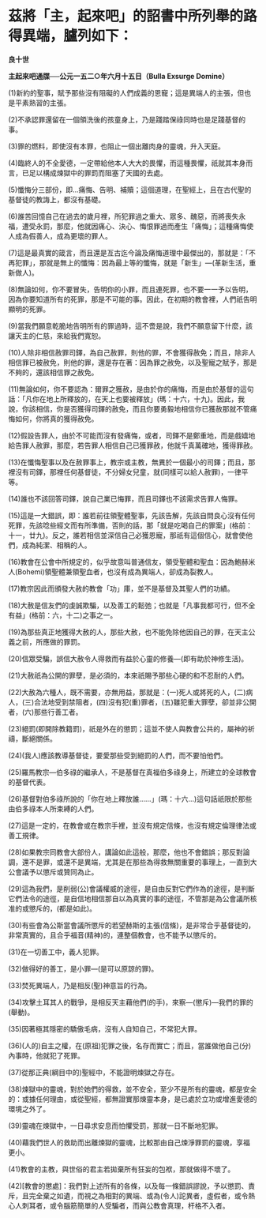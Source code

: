 # 茲將「主，起來吧」的詔書中所列舉的路得異端，臚列如下：


**良十世**

**主起來吧通牒──公元一五二○年六月十五日（Bulla Exsurge Domine）**





(1)新約的聖事，賦予那些沒有阻礙的人們成義的恩寵；這是異端人的主張，但也是平素熟習的主張。

(2)不承認罪還留在一個領洗後的孩童身上，乃是踐踏保祿同時也是足踐基督的事。

(3)罪的燃料，即使沒有本罪，也阻止一個出離肉身的靈魂，升入天庭。

(4)臨終人的不全愛德，一定帶給他本人大大的畏懼，而這種畏懼，祇就其本身而言，已足以構成煉獄中的罪罰而阻塞了天國的去處。

(5)懺悔分三部份，即…痛悔、告明、補贖；這個道理，在聖經上，且在古代聖的基督徒的教誨上，都沒有基礎。

(6)誰苦回憶自己在過去的歲月裡，所犯罪過之重大、眾多、醜惡，而將喪失永福，遭受永罰，那麼，他就因痛心、決心、悔恨罪過而產生「痛悔」；這種痛悔使人成為假善人，成為更壞的罪人。

(7)這是最真實的箴言，而且還是亙古迄今論及痛悔道理中最傑出的，那就是：「不再犯罪」，那就是無上的懺悔：因為最上等的懺悔，就是「新生」—(革新生活，重新做人)。

(8)無論如何，你不要冒失，告明你的小罪，而且連死罪，也不要一一予以告明，因為你要知道所有的死罪，那是不可能的事。因此，在初期的教會裡，人們祇告明顯明的死罪。

(9)當我們願意乾脆地告明所有的罪過時，這不啻是說，我們不願意留下什麼，該讓天主的仁慈，來給我們寬恕。

(10)人除非相信赦罪司鐸，為自己赦罪，則他的罪，不會獲得赦免；而且，除非人相信罪已被赦免，則他的罪，還是存在著：因為罪之赦免，以及聖寵之賦予，那是不夠的，還該相信罪之赦免。

(11)無論如何，你不要認為：爾罪之獲赦，是由於你的痛悔，而是由於基督的這句話：「凡你在地上所釋放的，在天上也要被釋放」(瑪：十六，十九)。因此，我說，你該相信，你是否獲得司鐸的赦免，而且你要勇毅地相信你已獲赦那就不管痛悔如何，你將真的獲得赦免。

(12)假設告罪人，由於不可能而沒有發痛悔，或者，司鐸不是鄭重地，而是戲嬉地給告罪人赦罪，那麼，若告罪人相信自己已獲罪赦，他就千真萬確地，獲得罪赦。

(13)在懺悔聖事以及在赦罪事上，教宗或主教，無異於一個最小的司鐸；而且，那裡沒有司鐸，那裡任何基督徒，不分婦女兒童，就(同樣可以給人赦罪)，一律平等。

(14)誰也不該回答司鐸，說自己業已悔罪，而且司鐸也不該需求告罪人悔罪。

(15)這是一大錯誤，即：誰若前往領聖體聖事，先該告解，先該自問良心沒有任何死罪，先該唸些經文而有所準備，否則的話，那「就是吃喝自己的罪案」(格前：十一，廿九)。反之，誰若相信並深信自己必獲恩寵，那祇有這個信心，就會使他們，成為純潔、相稱的人。

(16)教會在公會中所規定的，似乎故意叫普通信友，領受聖體和聖血：因為鮑赫米人(Bohemi)領聖體兼領聖血者，也沒有成為異端人，卻成為裂教人。

(17)教宗因此而頒發大赦的教會「功」庫，並不是基督及其聖人們的功績。

(18)大赦是信友們的虔誠欺騙，以及善工的鬆弛；也就是「凡事我都可行，但不全有益」(格前：六，十二)之事之一。

(19)為那些真正地獲得大赦的人，那些大赦，也不能免除他因自己的罪，在天主公義之前，所應做的罪罰。

(20)信眾受騙，誤信大赦令人得救而有益於心靈的修養—(即有助於神修生活)。

(21)大赦祇為公開的罪孽，是必須的，本來祇賜予那些心硬的和不忍耐的人們。

(22)大赦為六種人，既不需要，亦無用益，那就是：(一)死人或將死的人，(二)病人，(三)合法地受到禁阻者，(四)沒有犯(重)罪者，(五)雖犯重大罪孽，卻並非公開者，(六)那些行善工者。

(23)絕罰(即開除教籍罰)，祇是外在的懲罰；這並不使人與教會公共的，屬神的祈禱，斷絕關係。

(24)(我人)應該教導基督徒，要愛那些受到絕罰的人們，而不要怕他們。

(25)羅馬教宗—伯多祿的繼承人，不是基督在真福伯多祿身上，所建立的全球教會的基督代表。

(26)基督對伯多祿所說的「你在地上釋放誰……」(瑪：十六…)這句話祇限於那些由伯多祿本人所束縛的人們。

(27)這是一定的，在教會或在教宗手裡，並沒有規定信條，也沒有規定倫理律法或善工規律。

(28)如果教宗同教會大部份人，講論如此這般，那麼，他也不會錯誤；那反對論調，還不是罪，或還不是異端，尤其是在那些為得救無關重要的事理上，一直到大公會議予以懲斥或贊同為止。

(29)這為我們，是削弱(公)會議權威的途徑，是自由反對它們作為的途徑，是判斷它們法令的途徑，是自信地相信那自以為真實的事的途徑，不管那是為公會議所核准的或懲斥的，(都是如此)。

(30)有些會為公斯當會議所懲斥的若望赫斯的主張(信條)，是非常合乎基督徒的，非常真實的，且合乎福音(精神)的，連整個教會，也不能予以懲斥的。

(31)在一切善工中，義人犯罪。

(32)做得好的善工，是小罪—(是可以原諒的罪)。

(33)焚死異端人，乃是相反(聖)神意旨的行為。

(34)攻擊土耳其人的戰爭，是相反天主藉他們(的手)，來察—(懲斥)—我們的罪的(舉動)。

(35)因著極其隱密的驕傲毛病，沒有人自知自己，不常犯大罪。

(36)(人的)自主之權，在(原祖)犯罪之後，名存而實亡；而且，當誰做他自己(分)內事時，他就犯了死罪。

(37)從那正典(綱目中的)聖經中，不能證明煉獄之存在。

(38)煉獄中的靈魂，對於她們的得救，並不安全，至少不是所有的靈魂，都是安全的：或據任何理由，或從聖經，都無證實那煉靈本身，是已處於立功或增進愛德的環境之外了。

(39)靈魂在煉獄中，一日尋求安息而怕懼受罰，那就一日不斷地犯罪。

(40)藉我們世人的救助而出離煉獄的靈魂，比較那由自己煉淨罪罰的靈魂，享福更小。

(41)教會的主教，與世俗的君主若拋棄所有狂妄的包袱，那就做得不壞了。

(42)[教會的懲處]：我們對上述所有的各條，以及每一條錯誤謬說，予以懲罰、責斥，且完全棄之如遺，而視之為相對的異端、或為(令人)詑異者，虛假者，或令熱心人刺耳者，或令腦筋簡單的人受騙者，而與公教會真理，杆格不入者。


